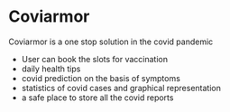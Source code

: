 # Coviarmor
Coviarmor is a one stop solution in the covid pandemic 
- User can book the slots for vaccination
- daily health tips
- covid prediction on the basis of symptoms
- statistics of covid cases and graphical representation
- a safe place to store all the covid reports 
